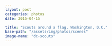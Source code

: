 ```yaml
---
layout: post
categories: photos
date: 2015-04-15

title: "Scouts around a flag, Washington, D.C."
base-path: "/assets/img/photos/scenes"
image-name: "dc-scouts"
---
```

